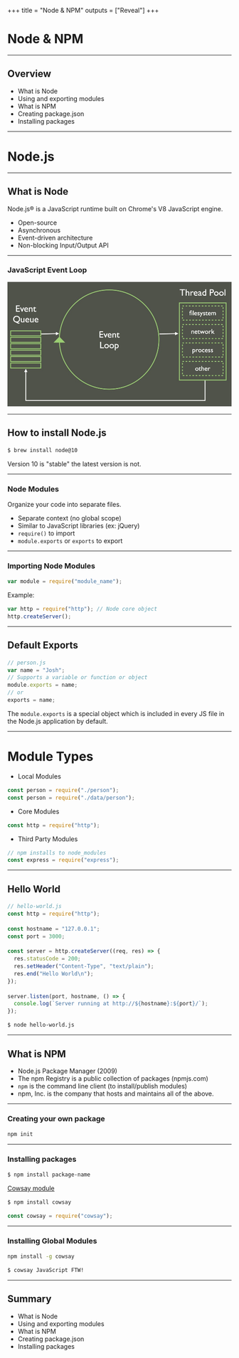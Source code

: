 +++
title = "Node & NPM"
outputs = ["Reveal"]
+++

# Node & NPM

---

## Overview

- What is Node
- Using and exporting modules
- What is NPM
- Creating package.json
- Installing packages

---

# Node.js

---

## What is Node

Node.js® is a JavaScript runtime built on Chrome's V8 JavaScript engine.

- Open-source
- Asynchronous
- Event-driven architecture
- Non-blocking Input/Output API

---

### JavaScript Event Loop

![JavaScript event loop](./event-loop.jpg)

---

## How to install Node.js

```sh
$ brew install node@10
```

Version 10 is "stable" the latest version is not.

---

### Node Modules

Organize your code into separate files.

- Separate context (no global scope)
- Similar to JavaScript libraries (ex: jQuery)
- `require()` to import
- `module.exports` or `exports` to export

---

### Importing Node Modules

```js
var module = require("module_name");
```

Example:

```js
var http = require("http"); // Node core object
http.createServer();
```

---

## Default Exports

```js
// person.js
var name = "Josh";
// Supports a variable or function or object
module.exports = name;
// or
exports = name;
```

The `module.exports` is a special object which is included in every JS file in the Node.js application by default.

---

# Module Types

- Local Modules

```js
const person = require("./person");
const person = require("./data/person");
```

- Core Modules

```js
const http = require("http");
```

- Third Party Modules

```js
// npm installs to node_modules
const express = require("express");
```

---

## Hello World

```js
// hello-world.js
const http = require("http");

const hostname = "127.0.0.1";
const port = 3000;

const server = http.createServer((req, res) => {
  res.statusCode = 200;
  res.setHeader("Content-Type", "text/plain");
  res.end("Hello World\n");
});

server.listen(port, hostname, () => {
  console.log(`Server running at http://${hostname}:${port}/`);
});
```

```sh
$ node hello-world.js
```

---

## What is NPM

- Node.js Package Manager (2009)
- The npm Registry is a public collection of packages (npmjs.com)
- `npm` is the command line client (to install/publish modules)
- npm, Inc. is the company that hosts and maintains all of the above.

---

### Creating your own package

```sh
npm init
```

---

### Installing packages

```sh
$ npm install package-name
```

[Cowsay module](https://www.npmjs.com/package/cowsay)

```sh
$ npm install cowsay
```

```js
const cowsay = require("cowsay");
```

---

### Installing Global Modules

```sh
npm install -g cowsay
```

```sh
$ cowsay JavaScript FTW!
```

---

## Summary

- What is Node
- Using and exporting modules
- What is NPM
- Creating package.json
- Installing packages

